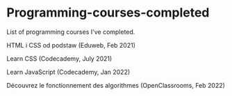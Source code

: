 # Programming-courses-completed
List of programming courses I've completed.

HTML i CSS od podstaw (Eduweb, Feb 2021)

Learn CSS (Codecademy, July 2021)

Learn JavaScript (Codecademy, Jan 2022)

Découvrez le fonctionnement des algorithmes (OpenClassrooms, Feb 2022)
